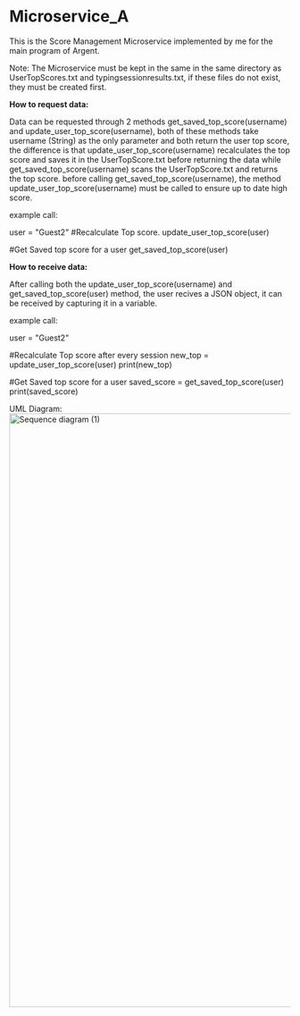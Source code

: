 # Microservice_A
This is the Score Management Microservice implemented by me for the main program of Argent.

Note: The Microservice must be kept in the same in the same directory as UserTopScores.txt and typingsessionresults.txt, if these files do not exist, they must be created first.

**How to request data:**

Data can be requested through 2 methods 
get_saved_top_score(username) and update_user_top_score(username), both of these methods take username (String) as the only parameter and both return the user top score, the difference is that update_user_top_score(username) recalculates the top score and saves it in the UserTopScore.txt before returning the data while get_saved_top_score(username) scans the UserTopScore.txt and returns the top score. before calling get_saved_top_score(username), the method update_user_top_score(username) must be called to ensure up to date high score.

example call:

user = "Guest2"
#Recalculate Top score.
update_user_top_score(user)

#Get Saved top score for a user
get_saved_top_score(user)

**How to receive data:**

After calling both the update_user_top_score(username) and get_saved_top_score(user) method, the user recives a JSON object, it can be received by capturing it in a variable.

example call:

user = "Guest2"

#Recalculate Top score after every session
new_top = update_user_top_score(user) 
print(new_top)

#Get Saved top score  for a user
saved_score = get_saved_top_score(user)
print(saved_score)


UML Diagram:
<img width="1602" height="1063" alt="Sequence diagram (1)" src="https://github.com/user-attachments/assets/13162812-9494-403c-ab0d-fedb820380a7" />


